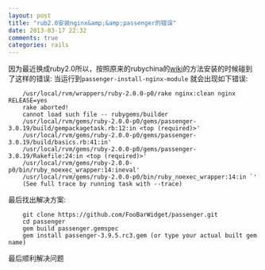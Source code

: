 ```yaml
---
layout: post
title: "rub2.0安装nginx&amp;&amp;passenger的错误"
date: 2013-03-17 22:32
comments: true
categories: rails
---
```

因为最近换成ruby2.0所以，按照原来的rubychina的[wiki](http://ruby-china.org/wiki/mac-nginx-passenger-rails)的方法安装的时候碰到了这样的错误:
当运行到`passenger-install-nginx-module`
就会出现如下错误:


        /usr/local/rvm/wrappers/ruby-2.0.0-p0/rake nginx:clean nginx RELEASE=yes
        rake aborted!
        cannot load such file -- rubygems/builder
        /usr/local/rvm/gems/ruby-2.0.0-p0/gems/passenger-3.0.19/build/gempackagetask.rb:12:in <top (required)>'
        /usr/local/rvm/gems/ruby-2.0.0-p0/gems/passenger-3.0.19/build/basics.rb:41:in'
        /usr/local/rvm/gems/ruby-2.0.0-p0/gems/passenger-3.0.19/Rakefile:24:in <top (required)>'
        /usr/local/rvm/gems/ruby-2.0.0-p0/bin/ruby_noexec_wrapper:14:ineval'
        /usr/local/rvm/gems/ruby-2.0.0-p0/bin/ruby_noexec_wrapper:14:in `'
        (See full trace by running task with --trace)


最后找出解决方案:


        git clone https://github.com/FooBarWidget/passenger.git
        cd passenger
        gem build passenger.gemspec
        gem install passenger-3.9.5.rc3.gem (or type your actual built gem name)


最后顺利解决问题
